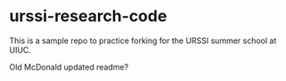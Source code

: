 # urssi-research-code

This is a sample repo to practice forking for the URSSI summer school at UIUC. 

Old McDonald updated readme?